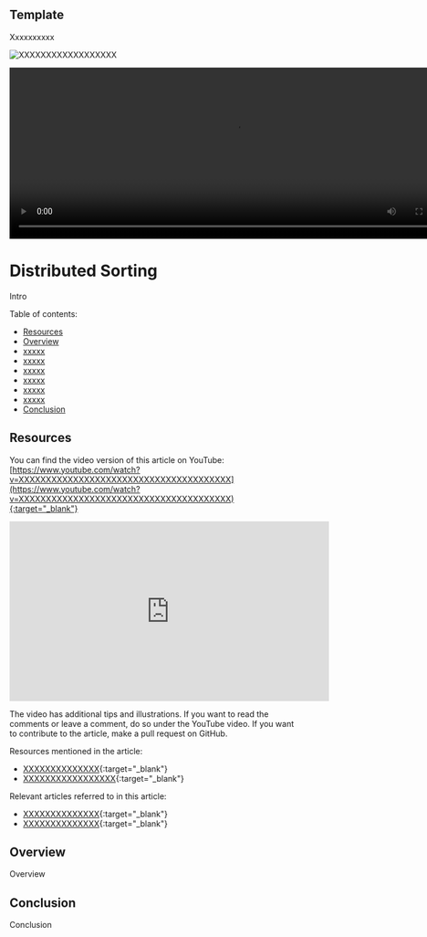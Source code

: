 ## Template
Xxxxxxxxxx

![XXXXXXXXXXXXXXXXXX](media/XXXXXXXXXXXXXXXXXX)

<video width="790" height="300" controls><source src="media/kadanes-algorithm.mp4" type="video/mp4"></video>


# Distributed Sorting
Intro

Table of contents:
* [Resources](#resources)
* [Overview](#overview)
* [xxxxx](#xxxxx)
* [xxxxx](#xxxxx)
* [xxxxx](#xxxxx)
* [xxxxx](#xxxxx)
* [xxxxx](#xxxxx)
* [xxxxx](#xxxxx)
* [Conclusion](#conclusion)

## Resources
You can find the video version of this article on YouTube: [https://www.youtube.com/watch?v=XXXXXXXXXXXXXXXXXXXXXXXXXXXXXXXXXXXXXXX](https://www.youtube.com/watch?v=XXXXXXXXXXXXXXXXXXXXXXXXXXXXXXXXXXXXXXX){:target="_blank"}

<iframe width="560" height="315" src="https://www.youtube.com/embed/XXXXXXXXXXXXXXXXXXXXXXXXXXXXXXXXXXXXXXX" frameborder="0" allow="accelerometer; autoplay; encrypted-media; gyroscope; picture-in-picture" allowfullscreen></iframe>

The video has additional tips and illustrations. If you want to read the comments or leave a comment, do so under the YouTube video. If you want to contribute to the article, make a pull request on GitHub.

Resources mentioned in the article:
* [XXXXXXXXXXXXXX](XXXXXXXXXXXXXX){:target="_blank"}
* [XXXXXXXXXXXXXXXXX](XXXXXXXXXXXXXXXXX){:target="_blank"}

Relevant articles referred to in this article:
* [XXXXXXXXXXXXXX](/articles/xxxxxxx){:target="_blank"}
* [XXXXXXXXXXXXXX](/algorithms/xxxxxxx){:target="_blank"}

## Overview
Overview

## Conclusion
Conclusion
